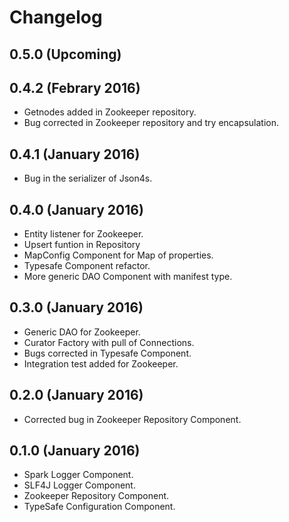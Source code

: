 # Changelog

## 0.5.0 (Upcoming)

## 0.4.2 (Febrary 2016)

- Getnodes added in Zookeeper repository.
- Bug corrected in Zookeeper repository and try encapsulation.

## 0.4.1 (January 2016)

- Bug in the serializer of Json4s.

## 0.4.0 (January 2016)

- Entity listener for Zookeeper.
- Upsert funtion in Repository
- MapConfig Component for Map of properties.
- Typesafe Component refactor.
- More generic DAO Component with manifest type.


## 0.3.0 (January 2016)

- Generic DAO for Zookeeper.
- Curator Factory with pull of Connections.
- Bugs corrected in Typesafe Component.
- Integration test added for Zookeeper.


## 0.2.0 (January 2016)

- Corrected bug in Zookeeper Repository Component.


## 0.1.0 (January 2016)

- Spark Logger Component.
- SLF4J Logger Component.
- Zookeeper Repository Component.
- TypeSafe Configuration Component.
